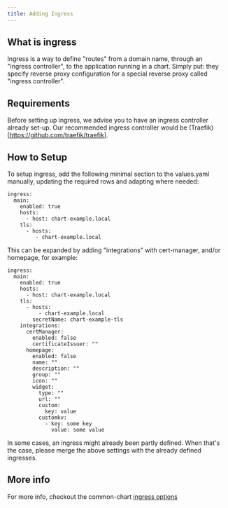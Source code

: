```yaml
---
title: Adding Ingress
---
```


## What is ingress

Ingress is a way to define "routes" from a domain name, through an "ingress controller", to the application running in a chart. Simply put: they specify reverse proxy configuration for a special reverse proxy called "ingress controller".

## Requirements

Before setting up ingress, we advise you to have an ingress controller already set-up. Our recommended ingress controller would be (Traefik)[https://github.com/traefik/traefik].

## How to Setup

To setup ingress, add the following minimal section to the values.yaml manually, updating the required rows and adapting where needed:

```
ingress:
  main:
    enabled: true
    hosts:
      - host: chart-example.local
    tls:
      - hosts:
         - chart-example.local
```

This can be expanded by adding "integrations" with cert-manager, and/or homepage, for example:

```
ingress:
  main:
    enabled: true
    hosts:
      - host: chart-example.local
    tls:
      - hosts:
          - chart-example.local
        secretName: chart-example-tls
    integrations:
      certManager:
        enabled: false
        certificateIssuer: ""
      homepage:
        enabled: false
        name: ""
        description: ""
        group: ""
        icon: ""
        widget:
          type: ""
          url: ""
          custom:
            key: value
          customkv:
            - key: some key
              value: some value
```

In some cases, an ingress might already been partly defined. When that's the case, please merge the above settings with the already defined ingresses.

## More info

For more info, checkout the common-chart [ingress options](/common/ingress/)
